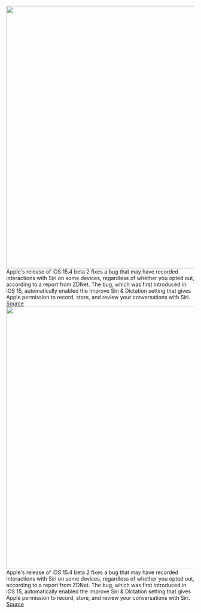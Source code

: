<img src='https://cdn.vox-cdn.com/thumbor/gnHsrtPQNm4gyNCt0vyP0JaNNz0=/0x0:2040x1360/1200x800/filters:focal(857x517:1183x843)/cdn.vox-cdn.com/uploads/chorus_image/image/70486015/acastro_180604_1777_apple_wwdc_0004.0.jpg' width='700px' /><br/>
Apple's release of iOS 15.4 beta 2 fixes a bug that may have recorded interactions with Siri on some devices, regardless of whether you opted out, according to a report from ZDNet. The bug, which was first introduced in iOS 15, automatically enabled the Improve Siri & Dictation setting that gives Apple permission to record, store, and review your conversations with Siri.
<a href='https://www.theverge.com/2022/2/8/22924225/apple-ios-15-bug-recorded-interactions-siri'> Source <a/><img src='https://cdn.vox-cdn.com/thumbor/gnHsrtPQNm4gyNCt0vyP0JaNNz0=/0x0:2040x1360/1200x800/filters:focal(857x517:1183x843)/cdn.vox-cdn.com/uploads/chorus_image/image/70486015/acastro_180604_1777_apple_wwdc_0004.0.jpg' width='700px' /><br/>
Apple's release of iOS 15.4 beta 2 fixes a bug that may have recorded interactions with Siri on some devices, regardless of whether you opted out, according to a report from ZDNet. The bug, which was first introduced in iOS 15, automatically enabled the Improve Siri & Dictation setting that gives Apple permission to record, store, and review your conversations with Siri.
<a href='https://www.theverge.com/2022/2/8/22924225/apple-ios-15-bug-recorded-interactions-siri'> Source <a/>